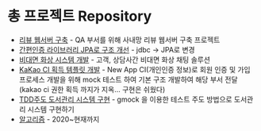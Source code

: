 # 총 프로젝트 Repository
- [리뷰 웹서버 구축](https://github.com/JungMYEONG-jin/Java_Project/tree/main/review) - QA 부서를 위해 사내망 리뷰 웹서버 구축 프로젝트 
- [간편인증 라이브러리 JPA로 구조 개선](https://github.com/JungMYEONG-jin/Java_Project/tree/main/simpleauthJPA) - jdbc -> JPA로 변경
- [비대면 화상 시스템 개발](https://github.com/JungMYEONG-jin/Java_Project/tree/main/O2OTest-main) - 고객, 상담사간 비대면 화상 채팅 솔루션
- [KaKao CI 획득 템플릿 개발](https://github.com/JungMYEONG-jin/Java_Project/tree/main/kakao) - New App CI(개인인증 정보)로 회원 인증 및 가입 프로세스 개발을 위해 mock 테스트 하여 기본 구조 개발하여 해당 부서 전달(kakao ci 권한 획득 까지가 지옥... 구현은 쉬웠다)
- [TDD주도 도서관리 시스템 구현](https://github.com/JungMYEONGjin/cpp_for_professor/tree/master/%EB%8F%84%EC%84%9C%EA%B4%80%20%EB%AF%B8%EB%8B%88%ED%94%84%EB%A1%9C%EC%A0%9D%ED%8A%B8) - gmock 을 이용한 테스트 주도 방법으로 도서관리 시스템 구현하기
- [알고리즘](https://github.com/JungMYEONG-jin/cpp_for_professor) - 2020~현재까지 
